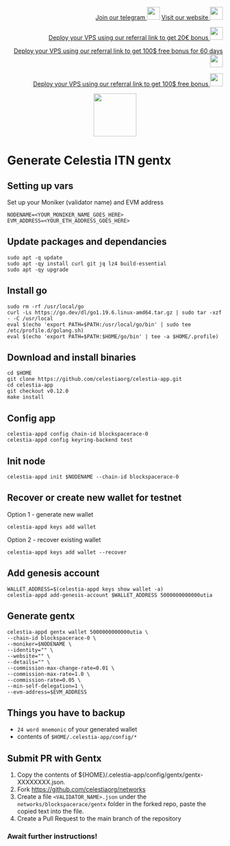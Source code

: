 <p style="font-size:14px" align="right">
<a href="https://t.me/kjnotes" target="_blank">Join our telegram <img src="https://user-images.githubusercontent.com/50621007/168689534-796f181e-3e4c-43a5-8183-9888fc92cfa7.png" width="30"/></a>
<a href="https://kjnodes.com/" target="_blank">Visit our website <img src="https://user-images.githubusercontent.com/50621007/168689709-7e537ca6-b6b8-4adc-9bd0-186ea4ea4aed.png" width="30"/></a>
</p>

<p style="font-size:14px" align="right">
<a href="https://hetzner.cloud/?ref=y8pQKS2nNy7i" target="_blank">Deploy your VPS using our referral link to get 20€ bonus <img src="https://user-images.githubusercontent.com/50621007/174612278-11716b2a-d662-487e-8085-3686278dd869.png" width="30"/></a>
</p>
<p style="font-size:14px" align="right">
<a href="https://m.do.co/c/17b61545ca3a" target="_blank">Deploy your VPS using our referral link to get 100$ free bonus for 60 days <img src="https://user-images.githubusercontent.com/50621007/183284313-adf81164-6db4-4284-9ea0-bcb841936350.png" width="30"/></a>
</p>
<p style="font-size:14px" align="right">
<a href="https://www.vultr.com/?ref=7418642" target="_blank">Deploy your VPS using our referral link to get 100$ free bonus <img src="https://user-images.githubusercontent.com/50621007/183284971-86057dc2-2009-4d40-a1d4-f0901637033a.png" width="30"/></a>
</p>

<p align="center">
  <img height="100" height="auto" src="https://user-images.githubusercontent.com/50621007/170463282-576375f8-fa1e-4fce-8350-6312b415b50d.png">
</p>

# Generate Celestia ITN gentx

## Setting up vars
Set up your Moniker (validator name) and EVM address
```
NODENAME=<YOUR_MONIKER_NAME_GOES_HERE>
EVM_ADDRESS=<YOUR_ETH_ADDRESS_GOES_HERE>
```

## Update packages and dependancies
```
sudo apt -q update
sudo apt -qy install curl git jq lz4 build-essential
sudo apt -qy upgrade
```

## Install go
```
sudo rm -rf /usr/local/go
curl -Ls https://go.dev/dl/go1.19.6.linux-amd64.tar.gz | sudo tar -xzf - -C /usr/local
eval $(echo 'export PATH=$PATH:/usr/local/go/bin' | sudo tee /etc/profile.d/golang.sh)
eval $(echo 'export PATH=$PATH:$HOME/go/bin' | tee -a $HOME/.profile)
```

## Download and install binaries
```
cd $HOME
git clone https://github.com/celestiaorg/celestia-app.git 
cd celestia-app
git checkout v0.12.0
make install
```

## Config app
```
celestia-appd config chain-id blockspacerace-0
celestia-appd config keyring-backend test
```

## Init node
```
celestia-appd init $NODENAME --chain-id blockspacerace-0
```

## Recover or create new wallet for testnet
Option 1 - generate new wallet
```
celestia-appd keys add wallet
```

Option 2 - recover existing wallet
```
celestia-appd keys add wallet --recover
```

## Add genesis account
```
WALLET_ADDRESS=$(celestia-appd keys show wallet -a)
celestia-appd add-genesis-account $WALLET_ADDRESS 5000000000000utia
```

## Generate gentx
```
celestia-appd gentx wallet 5000000000000utia \
--chain-id blockspacerace-0 \
--moniker=$NODENAME \
--identity="" \
--website="" \
--details="" \
--commission-max-change-rate=0.01 \
--commission-max-rate=1.0 \
--commission-rate=0.05 \
--min-self-delegation=1 \
--evm-address=$EVM_ADDRESS
```

## Things you have to backup
- `24 word mnemonic` of your generated wallet
- contents of `$HOME/.celestia-app/config/*`

## Submit PR with Gentx
1. Copy the contents of ${HOME}/.celestia-app/config/gentx/gentx-XXXXXXXX.json.
2. Fork https://github.com/celestiaorg/networks
3. Create a file `<VALIDATOR_NAME>.json` under the `networks/blockspacerace/gentx` folder in the forked repo, paste the copied text into the file.
4. Create a Pull Request to the main branch of the repository

### Await further instructions!
